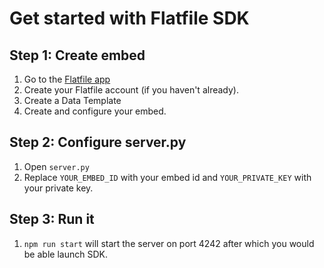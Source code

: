 # Get started with Flatfile SDK

## Step 1: Create embed

1. Go to the [Flatfile app](https://app.flatfile.io/)
2. Create your Flatfile account (if you haven't already).
3. Create a Data Template
4. Create and configure your embed.

## Step 2: Configure server.py

1. Open `server.py`
2. Replace `YOUR_EMBED_ID` with your embed id and `YOUR_PRIVATE_KEY` with your private key.

## Step 3: Run it

1. `npm run start` will start the server on port 4242 after which you would be able launch SDK.
